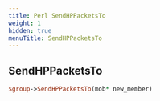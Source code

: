 ```yaml
---
title: Perl SendHPPacketsTo
weight: 1
hidden: true
menuTitle: SendHPPacketsTo
---
```

## SendHPPacketsTo
```perl
$group->SendHPPacketsTo(mob* new_member)
```